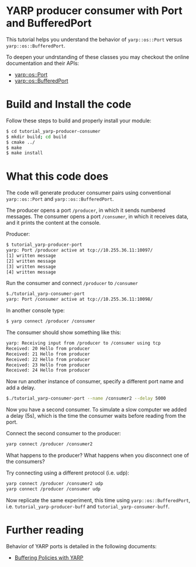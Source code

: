 # YARP producer consumer with Port and BufferedPort

This tutorial helps you understand the behavior of `yarp::os::Port` versus `yarp::os::BufferedPort`.

To deepen your undrstanding of these classes you may checkout the online documentation and their APIs: 
- [yarp::os::Port](http://www.yarp.it/classyarp_1_1os_1_1Port.html)
- [yarp::os::BufferedPort](http://www.yarp.it/classyarp_1_1os_1_1BufferedPort.html)

# Build and Install the code
Follow these steps to build and properly install your module: 

```bash
$ cd tutorial_yarp-producer-consumer
$ mkdir build; cd build
$ cmake ../
$ make
$ make install
```

# What this code does

The code will generate producer consumer pairs using conventional `yarp::os::Port` and `yarp::os::BufferedPort`.

The producer opens a port `/producer`, in which it sends numbered messages. The consumer opens a port `/consumer`, in which it receives data, and it prints the content at the console.

Producer:

```bash
$ tutorial_yarp-producer-port
yarp: Port /producer active at tcp://10.255.36.11:10097/
[1] written message
[2] written message
[3] written message
[4] written message
```
Run the consumer and connect `/producer` to `/consumer`

```bash
$./tutorial_yarp-consumer-port 
yarp: Port /consumer active at tcp://10.255.36.11:10098/
```

In another console type:
```bash
$ yarp connect /producer /consumer
```

The consumer should show something like this:
```bash
yarp: Receiving input from /producer to /consumer using tcp
Received: 20 Hello from producer
Received: 21 Hello from producer
Received: 22 Hello from producer
Received: 23 Hello from producer
Received: 24 Hello from producer
```

Now run another instance of consumer, specify a different port name and add a delay. 

```bash
$./tutorial_yarp-consumer-port --name /consumer2 --delay 5000
```

Now you have a second consumer. To simulate a slow computer we added a delay (5s), which is the time the consumer waits before reading from the port. 

Connect the second consumer to the producer:

```bash
yarp connect /producer /consumer2
```

What happens to the producer? What happens when you disconnect one of the consumers?

Try connecting using a different protocol (i.e. udp):

```bash
yarp connect /producer /consumer2 udp
yarp connect /producer /consumer udp
```

Now replicate the same experiment, this time using `yarp::os::BufferedPort`, i.e. `tutorial_yarp-producer-buff` and `tutorial_yarp-consumer-buff`.

# Further reading

Behavior of YARP ports is detailed in the following documents:

- [Buffering Policies with YARP](http://www.yarp.it/yarp_buffering.html)








